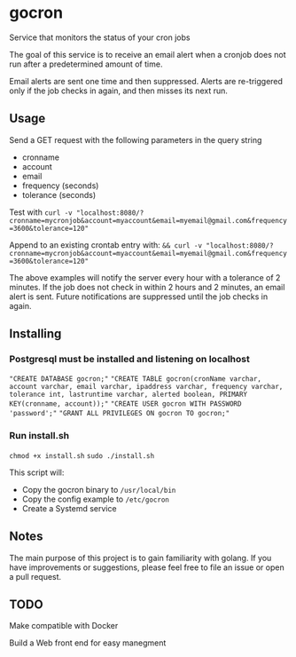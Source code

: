 # gocron
Service that monitors the status of your cron jobs

The goal of this service is to receive an email alert when a cronjob does
not run after a predetermined amount of time.

Email alerts are sent one time and then suppressed. Alerts are re-triggered only if the job checks in again, and then misses its next run.

## Usage
Send a GET request with the following parameters in the query string
- cronname
- account
- email
- frequency (seconds)
- tolerance (seconds)

Test with
`curl -v "localhost:8080/?cronname=mycronjob&account=myaccount&email=myemail@gmail.com&frequency=3600&tolerance=120"`

Append to an existing crontab entry with:
`&& curl -v "localhost:8080/?cronname=mycronjob&account=myaccount&email=myemail@gmail.com&frequency=3600&tolerance=120"`


The above examples will notify the server every hour with a tolerance of 2 minutes. If the job does not check in within 2 hours and 2 minutes, an email alert is sent. Future notifications are suppressed until the job checks in again.

## Installing

### Postgresql must be installed and listening on localhost
`"CREATE DATABASE gocron;"`
`"CREATE TABLE gocron(cronName varchar, account varchar, email varchar, ipaddress varchar, frequency varchar, tolerance int, lastruntime varchar, alerted boolean, PRIMARY KEY(cronname, account));"`
`"CREATE USER gocron WITH PASSWORD 'password';"`
`"GRANT ALL PRIVILEGES ON gocron TO gocron;"`

### Run install.sh
`chmod +x install.sh`
`sudo ./install.sh`

This script will:
- Copy the gocron binary to `/usr/local/bin`
- Copy the config example to `/etc/gocron`
- Create a Systemd service

## Notes
The main purpose of this project is to gain familiarity with golang. If you have improvements or suggestions, please feel free to file an issue or open a pull request.

## TODO

Make compatible with Docker

Build a Web front end for easy manegment
